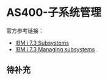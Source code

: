 # AS400-子系统管理
官方参考链接：
- [IBM i 7.3 Subsystems](https://www.ibm.com/docs/zh/i/7.3?topic=concepts-subsystems)
- [IBM i 7.3 Managing subsystems](https://www.ibm.com/docs/zh/i/7.3?topic=work-managing-subsystems)

## 待补充